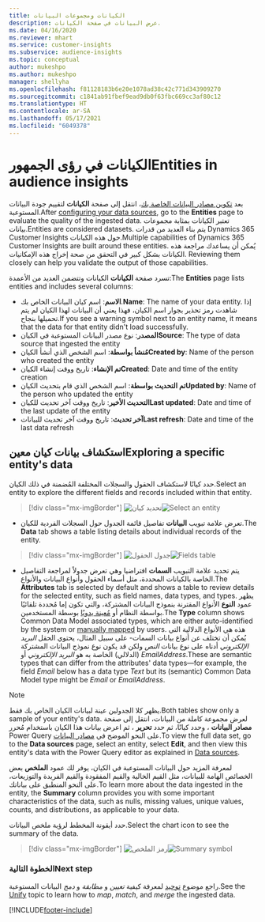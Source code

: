 ```yaml
---
title: الكيانات ومجموعات البيانات
description: عرض البيانات في صفحة الكيانات.
ms.date: 04/16/2020
ms.reviewer: mhart
ms.service: customer-insights
ms.subservice: audience-insights
ms.topic: conceptual
author: mukeshpo
ms.author: mukeshpo
manager: shellyha
ms.openlocfilehash: f81128183b6e20e1078ad38c42c771d343909270
ms.sourcegitcommit: c1841ab91fbef9ead9db0f63fbc669cc3af80c12
ms.translationtype: HT
ms.contentlocale: ar-SA
ms.lasthandoff: 05/17/2021
ms.locfileid: "6049378"
---
```

# <a name="entities-in-audience-insights"></a><span data-ttu-id="abef1-103">الكيانات في رؤى الجمهور</span><span class="sxs-lookup"><span data-stu-id="abef1-103">Entities in audience insights</span></span>

<span data-ttu-id="abef1-104">بعد [تكوين مصادر البيانات الخاصة بك](data-sources.md)، انتقل إلى صفحة **الكيانات** لتقييم جودة البيانات المستوعبة.</span><span class="sxs-lookup"><span data-stu-id="abef1-104">After [configuring your data sources](data-sources.md), go to the **Entities** page to evaluate the quality of the ingested data.</span></span> <span data-ttu-id="abef1-105">تعتبر الكيانات بمثابة مجموعات بيانات.</span><span class="sxs-lookup"><span data-stu-id="abef1-105">Entities are considered datasets.</span></span> <span data-ttu-id="abef1-106">يتم بناء العديد من قدرات Dynamics 365 Customer Insights حول هذه الكيانات.</span><span class="sxs-lookup"><span data-stu-id="abef1-106">Multiple capabilities of Dynamics 365 Customer Insights are built around these entities.</span></span> <span data-ttu-id="abef1-107">يُمكن أن يساعدك مراجعة هذه الكيانات بشكل كبير في التحقق من صحة إخراج هذه الإمكانيات. </span><span class="sxs-lookup"><span data-stu-id="abef1-107">Reviewing them closely can help you validate the output of those capabilities.</span></span>

<span data-ttu-id="abef1-108">تسرد صفحة **الكيانات** الكيانات وتتضمن العديد من الأعمدة:</span><span class="sxs-lookup"><span data-stu-id="abef1-108">The **Entities** page lists entities and includes several columns:</span></span>

- <span data-ttu-id="abef1-109">**الاسم**: اسم كيان البيانات الخاص بك.</span><span class="sxs-lookup"><span data-stu-id="abef1-109">**Name**: The name of your data entity.</span></span> <span data-ttu-id="abef1-110">إذا شاهدت رمز تحذير بجوار اسم الكيان، فهذا يعني أن البيانات لهذا الكيان لم يتم تحميلها بنجاح.</span><span class="sxs-lookup"><span data-stu-id="abef1-110">If you see a warning symbol next to an entity name, it means that the data for that entity didn't load successfully.</span></span>
- <span data-ttu-id="abef1-111">**المصدر**: نوع مصدر البيانات المستوعبة في الكيان</span><span class="sxs-lookup"><span data-stu-id="abef1-111">**Source**: The type of data source that ingested the entity</span></span>
- <span data-ttu-id="abef1-112">**مُنشأ بواسطة**: اسم الشخص الذي أنشأ الكيان</span><span class="sxs-lookup"><span data-stu-id="abef1-112">**Created by**: Name of the person who created the entity</span></span>
- <span data-ttu-id="abef1-113">**تم الإنشاء**: تاريخ ووقت إنشاء الكيان</span><span class="sxs-lookup"><span data-stu-id="abef1-113">**Created**: Date and time of the entity creation</span></span>
- <span data-ttu-id="abef1-114">**تم التحديث بواسطة**: اسم الشخص الذي قام بتحديث الكيان</span><span class="sxs-lookup"><span data-stu-id="abef1-114">**Updated by**: Name of the person who updated the entity</span></span>
- <span data-ttu-id="abef1-115">**التحديث الأخير**: تاريخ ووقت آخر تحديث للكيان</span><span class="sxs-lookup"><span data-stu-id="abef1-115">**Last updated**: Date and time of the last update of the entity</span></span>
- <span data-ttu-id="abef1-116">**آخر تحديث**: تاريخ ووقت آخر تحديث للبيانات</span><span class="sxs-lookup"><span data-stu-id="abef1-116">**Last refresh**: Date and time of the last data refresh</span></span>

## <a name="exploring-a-specific-entitys-data"></a><span data-ttu-id="abef1-117">استكشاف بيانات كيان معين</span><span class="sxs-lookup"><span data-stu-id="abef1-117">Exploring a specific entity's data</span></span>

<span data-ttu-id="abef1-118">حدد كيانًا لاستكشاف الحقول والسجلات المختلفة المُضمنة في ذلك الكيان.</span><span class="sxs-lookup"><span data-stu-id="abef1-118">Select an entity to explore the different fields and records included within that entity.</span></span>

> [!div class="mx-imgBorder"]
> <span data-ttu-id="abef1-119">![تحديد كيان](media/data-manager-entities-data.png "حدد كيانًا")</span><span class="sxs-lookup"><span data-stu-id="abef1-119">![Select an entity](media/data-manager-entities-data.png "Select an entity")</span></span>

- <span data-ttu-id="abef1-120">تعرض علامة تبويب **البيانات** تفاصيل قائمة الجدول حول السجلات الفردية للكيان.</span><span class="sxs-lookup"><span data-stu-id="abef1-120">The **Data** tab shows a table listing details about individual records of the entity.</span></span>

> [!div class="mx-imgBorder"]
> <span data-ttu-id="abef1-121">![جدول الحقول](media/data-manager-entities-fields.PNG "جدول الحقول")</span><span class="sxs-lookup"><span data-stu-id="abef1-121">![Fields table](media/data-manager-entities-fields.PNG "Fields table")</span></span>

- <span data-ttu-id="abef1-122">يتم تحديد علامة التبويب **السمات** افتراضيا وهي تعرض جدولاً لمراجعة التفاصيل الخاصة بالكيانات المحددة، مثل أسماء الحقول وأنواع البيانات والأنواع.</span><span class="sxs-lookup"><span data-stu-id="abef1-122">The **Attributes** tab is selected by default and shows a table to review details for the selected entity, such as field names, data types, and types.</span></span> <span data-ttu-id="abef1-123">يظهر عمود **النوع** الأنواع المقترنة بنموذج البيانات المشتركة، والتي تكون إما مُحددة تلقائيًا بواسطة النظام أو [مُعينة يدويًا](map-entities.md) بوسطة المستخدمين.</span><span class="sxs-lookup"><span data-stu-id="abef1-123">The **Type** column shows Common Data Model associated types, which are either auto-identified by the system or [manually mapped](map-entities.md) by users.</span></span> <span data-ttu-id="abef1-124">هذه هي الأنواع الدلالية التي يُمكن أن تختلف عن أنواع بيانات السمات- على سبيل المثال، يحتوي الحقل *البريد الإلكتروني* أدناه على نوع بيانات *النص* ولكن قد يكون نوع نموذج البيانات المشتركة (الدلالي) الخاصة به هو *البريد الإلكتروني* أو *EmailAddress*.</span><span class="sxs-lookup"><span data-stu-id="abef1-124">These are semantic types that can differ from the attributes' data types—for example, the field *Email* below has a data type *Text* but its (semantic) Common Data Model type might be *Email* or *EmailAddress*.</span></span>

> [!NOTE]
> <span data-ttu-id="abef1-125">يظهر كلا الجدولين عينة لبيانات الكيان الخاص بك فقط.</span><span class="sxs-lookup"><span data-stu-id="abef1-125">Both tables show only a sample of your entity's data.</span></span> <span data-ttu-id="abef1-126">لعرض مجموعة كاملة من البيانات، انتقل إلى صفحة **مصادر البيانات** ، وحدد كيانًا، ثم حدد **تحرير** ، ثم اعرض بيانات هذا الكيان باستخدام مُحرر Power Query على النحو الموضح في [مصادر البيانات](data-sources.md).</span><span class="sxs-lookup"><span data-stu-id="abef1-126">To view the full data set, go to the **Data sources** page, select an entity, select **Edit**, and then view this entity's data with the Power Query editor as explained in [Data sources](data-sources.md).</span></span>

<span data-ttu-id="abef1-127">لمعرفة المزيد حول البيانات المستوعبة في الكيان، يوفر لك عمود **الملخص** بعض الخصائص الهامة للبيانات، مثل القيم الخالية والقيم المفقودة والقيم الفريدة والتوزيعات، على النحو المنطبق على بياناتك.</span><span class="sxs-lookup"><span data-stu-id="abef1-127">To learn more about the data ingested in the entity, the **Summary** column provides you with some important characteristics of the data, such as nulls, missing values, unique values, counts, and distributions, as applicable to your data.</span></span>

<span data-ttu-id="abef1-128">حدد أيقونة المخطط لرؤية ملخص البيانات.</span><span class="sxs-lookup"><span data-stu-id="abef1-128">Select the chart icon to see the summary of the data.</span></span>

> [!div class="mx-imgBorder"]
> <span data-ttu-id="abef1-129">![رمز الملخص](media/data-manager-entities-summary.png "جدول ملخص البيانات")</span><span class="sxs-lookup"><span data-stu-id="abef1-129">![Summary symbol](media/data-manager-entities-summary.png "Data summary table")</span></span>

### <a name="next-step"></a><span data-ttu-id="abef1-130">الخطوة التالية</span><span class="sxs-lookup"><span data-stu-id="abef1-130">Next step</span></span>

<span data-ttu-id="abef1-131">راجع موضوع [توحيد](data-unification.md) لمعرفة كيفية *تعيين* و *مطابقة* و *دمج* البيانات المستوعبة.</span><span class="sxs-lookup"><span data-stu-id="abef1-131">See the [Unify](data-unification.md) topic to learn how to *map*, *match*, and *merge* the ingested data.</span></span>


[!INCLUDE[footer-include](../includes/footer-banner.md)]
